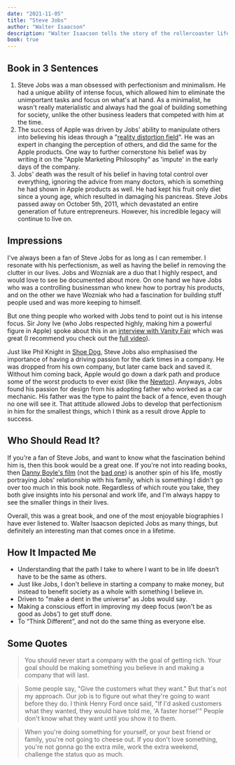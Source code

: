 ```yaml
---
date: "2021-11-05"
title: "Steve Jobs"
author: "Walter Isaacson"
description: "Walter Isaacson tells the story of the rollercoaster life and searingly intense personality of creative entrepreneur whose passion for perfection and ferocious drive revolutionized six industries: personal computers, animated movies, music, phones, tablet computing, and digital publishing."
book: true
---
```


## Book in 3 Sentences

1. Steve Jobs was a man obsessed with perfectionism and minimalism. He had a unique ability of intense focus, which allowed him to eliminate the unimportant tasks and focus on what's at hand. As a minimalist, he wasn't really materialistic and always had the goal of building something for society, unlike the other business leaders that competed with him at the time.
2. The success of Apple was driven by Jobs' ability to manipulate others into believing his ideas through a "[reality distortion field](https://en.wikipedia.org/wiki/Reality_distortion_field)". He was an expert in changing the perception of others, and did the same for the Apple products. One way to further cornerstone his belief was by writing it on the "Apple Marketing Philosophy" as 'impute' in the early days of the company.
3. Jobs' death was the result of his belief in having total control over everything, ignoring the advice from many doctors, which is something he had shown in Apple products as well. He had kept his fruit only diet since a young age, which resulted in damaging his pancreas. Steve Jobs passed away on October 5th, 2011, which devastated an entire generation of future entrepreneurs. However, his incredible legacy will continue to live on.

## Impressions

I've always been a fan of Steve Jobs for as long as I can remember. I resonate with his perfectionism, as well as having the belief in removing the clutter in our lives. Jobs and Wozniak are a duo that I highly respect, and would love to see be documented about more. On one hand we have Jobs who was a controlling businessman who knew how to portray his products, and on the other we have Wozniak who had a fascination for building stuff people used and was more keeping to himself.

But one thing people who worked with Jobs tend to point out is his intense focus. Sir Jony Ive (who Jobs respected highly, making him a powerful figure in Apple) spoke about this in an [interview with Vanity Fair](https://www.youtube.com/watch?v=2oksetv3i90) which was great (I recommend you check out the [full video](https://www.youtube.com/watch?v=ef69BUlge-A)).

Just like Phil Knight in [Shoe Dog](https://parsam.io/notes/shoe-dog), Steve Jobs also emphasised the importance of having a driving passion for the dark times in a company. He was dropped from his own company, but later came back and saved it. Without him coming back, Apple would go down a dark path and produce some of the worst products to ever exist (like the [Newton](https://en.wikipedia.org/wiki/Apple_Newton)). Anyways, Jobs found his passion for design from his adopting father who worked as a car mechanic. His father was the type to paint the back of a fence, even though no one will see it. That attitude allowed Jobs to develop that perfectionism in him for the smallest things, which I think as a result drove Apple to success.

## Who Should Read It?

If you're a fan of Steve Jobs, and want to know what the fascination behind him is, then this book would be a great one. If you're not into reading books, then [Danny Boyle's film](<https://en.wikipedia.org/wiki/Steve_Jobs_(film)>) (not the [bad one](<https://en.wikipedia.org/wiki/Jobs_(film)>)) is another spin of his life, mostly portraying Jobs' relationship with his family, which is something I didn't go over too much in this book note. Regardless of which route you take, they both give insights into his personal and work life, and I'm always happy to see the smaller things in their lives.

Overall, this was a great book, and one of the most enjoyable biographies I have ever listened to. Walter Isaacson depicted Jobs as many things, but definitely an interesting man that comes once in a lifetime.

## How It Impacted Me

- Understanding that the path I take to where I want to be in life doesn’t have to be the same as others.
- Just like Jobs, I don't believe in starting a company to make money, but instead to benefit society as a whole with something I believe in.
- Driven to "make a dent in the universe" as Jobs would say.
- Making a conscious effort in improving my deep focus (won't be as good as Jobs’) to get stuff done.
- To “Think Different”, and not do the same thing as everyone else.

## Some Quotes

> You should never start a company with the goal of getting rich. Your goal should be making something you believe in and making a company that will last.

> Some people say, "Give the customers what they want." But that's not my approach. Our job is to figure out what they're going to want before they do. I think Henry Ford once said, "If I'd asked customers what they wanted, they would have told me, 'A faster horse!'" People don't know what they want until you show it to them.

> When you're doing something for yourself, or your best friend or family, you're not going to cheese out. If you don't love something, you're not gonna go the extra mile, work the extra weekend, challenge the status quo as much.
